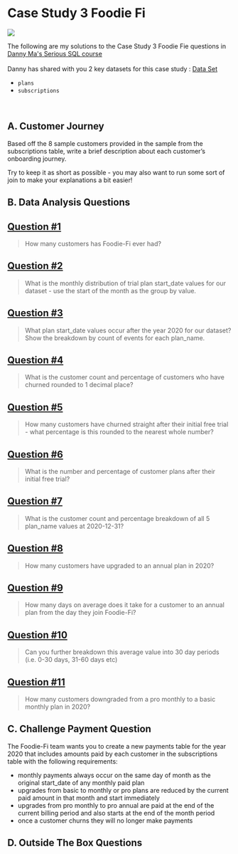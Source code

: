 # Case Study 3 Foodie Fi

<img src='https://img.shields.io/badge/Microsoft%20SQL%20Server-CC2927?style=for-the-badge&logo=microsoft%20sql%20server&logoColor=white)'/>

The following are my solutions to the Case Study 3 Foodie Fie questions in 
[Danny Ma's Serious SQL course](https://www.datawithdanny.com/ "Data With Danny")
<br/>
<br/>
Danny has shared with you 2 key datasets for this case study :
[Data Set](https://github.com/Shailesh-python/Case-Study-3-Foodie-Fi/blob/main/Datasets%20%26%20Tables)
<br/>
- `plans`
- `subscriptions`
<br/>

## A. Customer Journey

Based off the 8 sample customers provided in the sample from the subscriptions table, write a brief description about each customer’s onboarding journey.

Try to keep it as short as possible - you may also want to run some sort of join to make your explanations a bit easier!

## B. Data Analysis Questions

## [Question #1](#case-study-questions)
> How many customers has Foodie-Fi ever had?

## [Question #2](#case-study-questions)
> What is the monthly distribution of trial plan start_date values for our dataset - use the start of the month as the group by value.

## [Question #3](#case-study-questions)
> What plan start_date values occur after the year 2020 for our dataset? Show the breakdown by count of events for each plan_name.

## [Question #4](#case-study-questions)
> What is the customer count and percentage of customers who have churned rounded to 1 decimal place?

## [Question #5](#case-study-questions)
> How many customers have churned straight after their initial free trial - what percentage is this rounded to the nearest whole number?

## [Question #6](#case-study-questions)
> What is the number and percentage of customer plans after their initial free trial?

## [Question #7](#case-study-questions)
> What is the customer count and percentage breakdown of all 5 plan_name values at 2020-12-31?

## [Question #8](#case-study-questions)
> How many customers have upgraded to an annual plan in 2020?

## [Question #9](#case-study-questions)
> How many days on average does it take for a customer to an annual plan from the day they join Foodie-Fi?
> 
## [Question #10](#case-study-questions)
> Can you further breakdown this average value into 30 day periods (i.e. 0-30 days, 31-60 days etc)
> 
## [Question #11](#case-study-questions)
> How many customers downgraded from a pro monthly to a basic monthly plan in 2020?

## C. Challenge Payment Question

The Foodie-Fi team wants you to create a new payments table for the year 2020 that includes amounts paid by each customer in the subscriptions table with the following requirements:
- monthly payments always occur on the same day of month as the original start_date of any monthly paid plan
- upgrades from basic to monthly or pro plans are reduced by the current paid amount in that month and start immediately
- upgrades from pro monthly to pro annual are paid at the end of the current billing period and also starts at the end of the month period
- once a customer churns they will no longer make payments

## D. Outside The Box Questions














